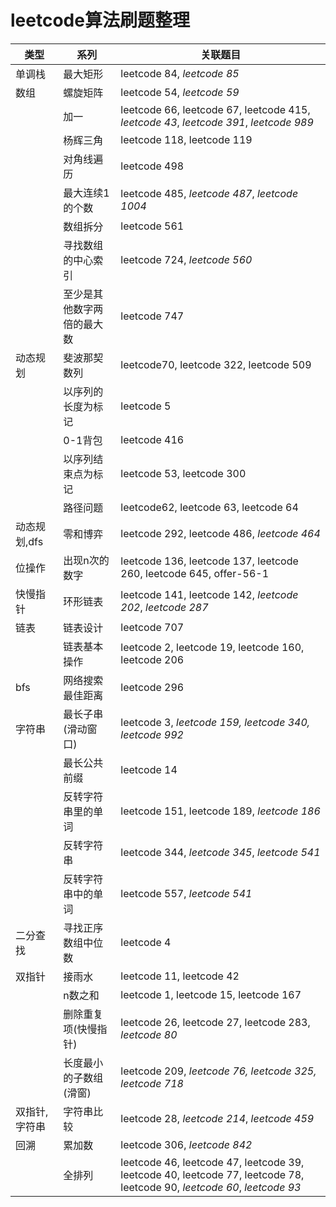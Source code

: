 # leetcode算法刷题整理



| 类型                     | 系列        | 关联题目                                                     |
| -------------------------- | ------------- | ------------------------------------------------------------ |
| 单调栈                | 最大矩形  | leetcode 84, *leetcode 85*                                   |
| 数组                 | 螺旋矩阵      | leetcode 54, *leetcode 59*                                   |
|                        | 加一        | leetcode 66, leetcode 67, leetcode 415, *leetcode 43*, *leetcode 391*, *leetcode 989* |
|               | 杨辉三角      | leetcode 118, leetcode 119                                   |
|                  | 对角线遍历     | leetcode 498                                                 |
|             | 最大连续1的个数  | leetcode 485, *leetcode 487*, *leetcode 1004*                |
|                    | 数组拆分      | leetcode 561                                                 |
|          | 寻找数组的中心索引 | leetcode 724, *leetcode 560*                                 |
|  | 至少是其他数字两倍的最大数 | leetcode 747                                                 |
| 动态规划           | 斐波那契数列 | leetcode70, leetcode 322, leetcode 509                       |
|              | 以序列的长度为标记 | leetcode  5         |
|  | 0-1背包 | leetcode 416 |
|  | 以序列结束点为标记 | leetcode 53, leetcode 300 |
|            | 路径问题 | leetcode62, leetcode 63, leetcode 64 |
| 动态规划,dfs           | 零和博弈                   | leetcode 292, leetcode 486, *leetcode 464* |
| 位操作           | 出现n次的数字 | leetcode 136, leetcode 137, leetcode 260, leetcode 645, offer-56-1 |
| 快慢指针               | 环形链表  | leetcode 141, leetcode 142, *leetcode 202*, *leetcode 287*   |
| 链表                 | 链表设计      | leetcode 707                                                 |
|              | 链表基本操作    | leetcode 2, leetcode 19, leetcode 160, leetcode 206          |
| bfs        | 网络搜索最佳距离   | leetcode 296                                                 |
| 字符串                | 最长子串(滑动窗口)         | leetcode 3, *leetcode 159, leetcode 340, leetcode 992*       |
|                | 最长公共前缀  | leetcode 14                                                  |
|          | 反转字符串里的单词 | leetcode 151, leetcode 189, *leetcode 186*                   |
|                  | 反转字符串   | leetcode 344, *leetcode 345*, *leetcode 541*                 |
|          | 反转字符串中的单词 | leetcode 557, *leetcode 541*                                 |
| 二分查找     | 寻找正序数组中位数 | leetcode 4                                                   |
| 双指针                  | 接雨水     | leetcode 11, leetcode 42                                     |
|                  | n数之和    | leetcode 1, leetcode 15, leetcode 167                        |
|                  | 删除重复项(快慢指针) | leetcode 26, leetcode 27, leetcode 283, *leetcode 80*        |
|           | 长度最小的子数组(滑窗) | leetcode 209, *leetcode 76,* *leetcode 325,* *leetcode 718* |
| 双指针,字符串    | 字符串比较 | leetcode 28, *leetcode 214*, *leetcode 459* |
| 回溯                   | 累加数   | leetcode 306, *leetcode 842*                                 |
|                      | 全排列       | leetcode 46, leetcode 47, leetcode 39, leetcode 40, leetcode 77, leetcode 78, leetcode 90, *leetcode 60*, *leetcode 93* |
